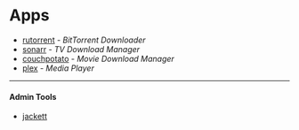 # Apps
* [rutorrent](/rutorrent/) - *BitTorrent Downloader*
* [sonarr](/sonarr/) - *TV Download Manager*
* [couchpotato](/couchpotato/) - *Movie Download Manager*
* [plex](https://plex.tv/web) - *Media Player*

---
#### Admin Tools
* [jackett](/jackett/)
